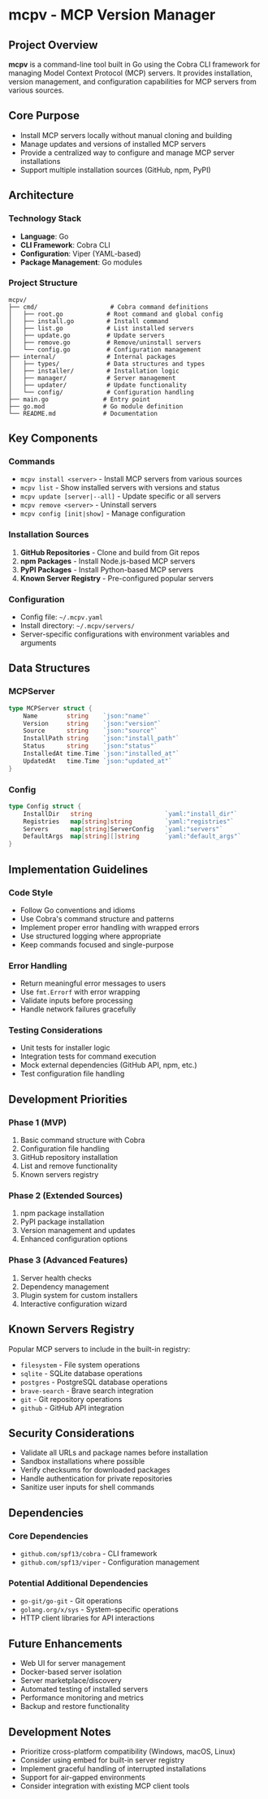 # mcpv - MCP Version Manager

## Project Overview

**mcpv** is a command-line tool built in Go using the Cobra CLI framework for managing Model Context Protocol (MCP) servers. It provides installation, version management, and configuration capabilities for MCP servers from various sources.

## Core Purpose

- Install MCP servers locally without manual cloning and building
- Manage updates and versions of installed MCP servers
- Provide a centralized way to configure and manage MCP server installations
- Support multiple installation sources (GitHub, npm, PyPI)

## Architecture

### Technology Stack
- **Language**: Go
- **CLI Framework**: Cobra CLI
- **Configuration**: Viper (YAML-based)
- **Package Management**: Go modules

### Project Structure
```
mcpv/
├── cmd/                    # Cobra command definitions
│   ├── root.go            # Root command and global config
│   ├── install.go         # Install command
│   ├── list.go            # List installed servers
│   ├── update.go          # Update servers  
│   ├── remove.go          # Remove/uninstall servers
│   └── config.go          # Configuration management
├── internal/              # Internal packages
│   ├── types/             # Data structures and types
│   ├── installer/         # Installation logic
│   ├── manager/           # Server management
│   ├── updater/           # Update functionality
│   └── config/            # Configuration handling
├── main.go               # Entry point
├── go.mod                # Go module definition
└── README.md             # Documentation
```

## Key Components

### Commands
- `mcpv install <server>` - Install MCP servers from various sources
- `mcpv list` - Show installed servers with versions and status
- `mcpv update [server|--all]` - Update specific or all servers
- `mcpv remove <server>` - Uninstall servers
- `mcpv config [init|show]` - Manage configuration

### Installation Sources
1. **GitHub Repositories** - Clone and build from Git repos
2. **npm Packages** - Install Node.js-based MCP servers
3. **PyPI Packages** - Install Python-based MCP servers
4. **Known Server Registry** - Pre-configured popular servers

### Configuration
- Config file: `~/.mcpv.yaml`
- Install directory: `~/.mcpv/servers/`
- Server-specific configurations with environment variables and arguments

## Data Structures

### MCPServer
```go
type MCPServer struct {
    Name        string    `json:"name"`
    Version     string    `json:"version"`
    Source      string    `json:"source"`
    InstallPath string    `json:"install_path"`
    Status      string    `json:"status"`
    InstalledAt time.Time `json:"installed_at"`
    UpdatedAt   time.Time `json:"updated_at"`
}
```

### Config
```go
type Config struct {
    InstallDir   string                    `yaml:"install_dir"`
    Registries   map[string]string         `yaml:"registries"`
    Servers      map[string]ServerConfig   `yaml:"servers"`
    DefaultArgs  map[string][]string       `yaml:"default_args"`
}
```

## Implementation Guidelines

### Code Style
- Follow Go conventions and idioms
- Use Cobra's command structure and patterns
- Implement proper error handling with wrapped errors
- Use structured logging where appropriate
- Keep commands focused and single-purpose

### Error Handling
- Return meaningful error messages to users
- Use `fmt.Errorf` with error wrapping
- Validate inputs before processing
- Handle network failures gracefully

### Testing Considerations
- Unit tests for installer logic
- Integration tests for command execution
- Mock external dependencies (GitHub API, npm, etc.)
- Test configuration file handling

## Development Priorities

### Phase 1 (MVP)
1. Basic command structure with Cobra
2. Configuration file handling
3. GitHub repository installation
4. List and remove functionality
5. Known servers registry

### Phase 2 (Extended Sources)
1. npm package installation
2. PyPI package installation
3. Version management and updates
4. Enhanced configuration options

### Phase 3 (Advanced Features)
1. Server health checks
2. Dependency management
3. Plugin system for custom installers
4. Interactive configuration wizard

## Known Servers Registry

Popular MCP servers to include in the built-in registry:
- `filesystem` - File system operations
- `sqlite` - SQLite database operations  
- `postgres` - PostgreSQL database operations
- `brave-search` - Brave search integration
- `git` - Git repository operations
- `github` - GitHub API integration

## Security Considerations

- Validate all URLs and package names before installation
- Sandbox installations where possible
- Verify checksums for downloaded packages
- Handle authentication for private repositories
- Sanitize user inputs for shell commands

## Dependencies

### Core Dependencies
- `github.com/spf13/cobra` - CLI framework
- `github.com/spf13/viper` - Configuration management

### Potential Additional Dependencies
- `go-git/go-git` - Git operations
- `golang.org/x/sys` - System-specific operations
- HTTP client libraries for API interactions

## Future Enhancements

- Web UI for server management
- Docker-based server isolation
- Server marketplace/discovery
- Automated testing of installed servers
- Performance monitoring and metrics
- Backup and restore functionality

## Development Notes

- Prioritize cross-platform compatibility (Windows, macOS, Linux)
- Consider using embed for built-in server registry
- Implement graceful handling of interrupted installations
- Support for air-gapped environments
- Consider integration with existing MCP client tools